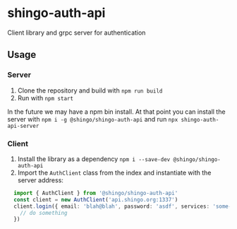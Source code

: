 # shingo-auth-api

Client library and grpc server for authentication

## Usage
### Server
1. Clone the repository and build with `npm run build`
2. Run with `npm start`

In the future we may have a npm bin install. At that point you can install the server with
`npm i -g @shingo/shingo-auth-api` and run `npx shingo-auth-api-server`
### Client
1. Install the library as a dependency `npm i --save-dev @shingo/shingo-auth-api`
2. Import the `AuthClient` class from the index and instantiate with the server address:
```ts
  import { AuthClient } from '@shingo/shingo-auth-api'
  const client = new AuthClient('api.shingo.org:1337')
  client.login({ email: 'blah@blah', password: 'asdf', services: 'some-service' }).then(res => {
    // do something
  })
```
